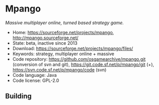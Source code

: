 # Mpango

_Massive multiplayer online, turned based strategy game._

- Home: https://sourceforge.net/projects/mpango, http://mpango.sourceforge.net/
- State: beta, inactive since 2013
- Download: https://sourceforge.net/projects/mpango/files/
- Keywords: strategy, multiplayer online + massive
- Code repository: https://github.com/osgamearchive/mpango.git (conversion of svn and git), https://git.code.sf.net/p/mpango/git (+), https://svn.code.sf.net/p/mpango/code (svn)
- Code language: Java
- Code license: GPL-2.0

## Building

